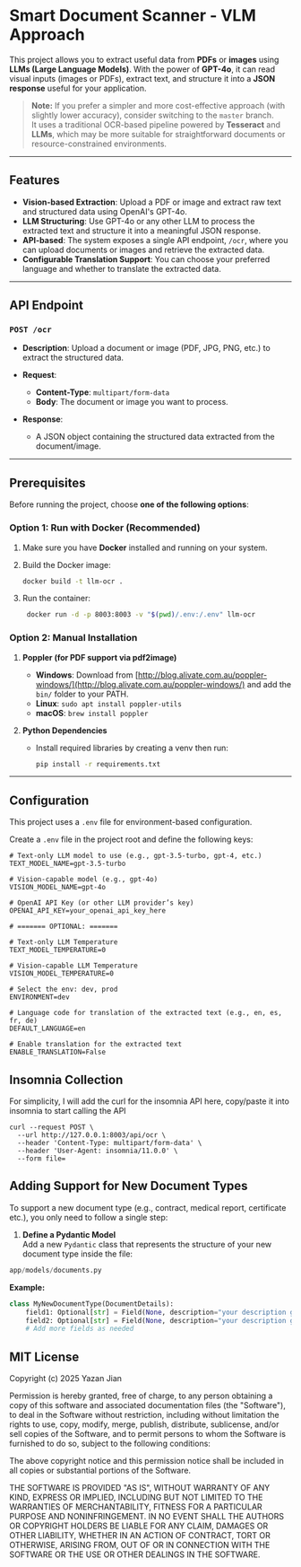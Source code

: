 # Smart Document Scanner - VLM Approach

This project allows you to extract useful data from **PDFs** or **images** using **LLMs (Large Language Models)**. With the power of **GPT-4o**, it can read visual inputs (images or PDFs), extract text, and structure it into a **JSON response** useful for your application.

> **Note:** If you prefer a simpler and more cost-effective approach (with slightly lower accuracy), consider switching to the `master` branch.  
> It uses a traditional OCR-based pipeline powered by **Tesseract** and **LLMs**, which may be more suitable for straightforward documents or resource-constrained environments.

---

## Features

- **Vision-based Extraction**: Upload a PDF or image and extract raw text and structured data using OpenAI's GPT-4o.
- **LLM Structuring**: Use GPT-4o or any other LLM to process the extracted text and structure it into a meaningful JSON response.
- **API-based**: The system exposes a single API endpoint, `/ocr`, where you can upload documents or images and retrieve the extracted data.
- **Configurable Translation Support**: You can choose your preferred language and whether to translate the extracted data.

---

## API Endpoint

### `POST /ocr`

- **Description**: Upload a document or image (PDF, JPG, PNG, etc.) to extract the structured data.
- **Request**:
  - **Content-Type**: `multipart/form-data`
  - **Body**: The document or image you want to process.
  
- **Response**:
  - A JSON object containing the structured data extracted from the document/image.

---

## Prerequisites

Before running the project, choose **one of the following options**:

### Option 1: Run with Docker (Recommended)

1. Make sure you have **Docker** installed and running on your system.
2. Build the Docker image:

   ```bash
   docker build -t llm-ocr .
   ```
3. Run the container:
   ```bash
    docker run -d -p 8003:8003 -v "$(pwd)/.env:/.env" llm-ocr
   ```

### Option 2: Manual Installation

1. **Poppler (for PDF support via pdf2image)**

   - **Windows**: Download from [http://blog.alivate.com.au/poppler-windows/](http://blog.alivate.com.au/poppler-windows/) and add the `bin/` folder to your PATH.
   - **Linux**: `sudo apt install poppler-utils`
   - **macOS**: `brew install poppler`

2. **Python Dependencies**

   - Install required libraries by creating a venv then run:

     ```bash
     pip install -r requirements.txt
     ```

---

## Configuration

This project uses a `.env` file for environment-based configuration.

Create a `.env` file in the project root and define the following keys:

```env
# Text-only LLM model to use (e.g., gpt-3.5-turbo, gpt-4, etc.)
TEXT_MODEL_NAME=gpt-3.5-turbo

# Vision-capable model (e.g., gpt-4o)
VISION_MODEL_NAME=gpt-4o

# OpenAI API Key (or other LLM provider’s key)
OPENAI_API_KEY=your_openai_api_key_here

# ======= OPTIONAL: =======

# Text-only LLM Temperature
TEXT_MODEL_TEMPERATURE=0

# Vision-capable LLM Temperature
VISION_MODEL_TEMPERATURE=0

# Select the env: dev, prod
ENVIRONMENT=dev

# Language code for translation of the extracted text (e.g., en, es, fr, de)
DEFAULT_LANGUAGE=en

# Enable translation for the extracted text
ENABLE_TRANSLATION=False
```

## Insomnia Collection
For simplicity, I will add the curl for the insomnia API here, copy/paste it into insomnia to start calling the API
```commandline
curl --request POST \
  --url http://127.0.0.1:8003/api/ocr \
  --header 'Content-Type: multipart/form-data' \
  --header 'User-Agent: insomnia/11.0.0' \
  --form file=
```

## Adding Support for New Document Types

To support a new document type (e.g., contract, medical report, certificate  etc.), you only need to follow a single step:

1. **Define a Pydantic Model**  
   Add a new `Pydantic` class that represents the structure of your new document type inside the file:

```python
app/models/documents.py
```

**Example:**
```python
class MyNewDocumentType(DocumentDetails):
    field1: Optional[str] = Field(None, description="your description goes here")
    field2: Optional[str] = Field(None, description="your description goes here")
    # Add more fields as needed
```

## MIT License

Copyright (c) 2025 Yazan Jian

Permission is hereby granted, free of charge, to any person obtaining a copy
of this software and associated documentation files (the "Software"), to deal
in the Software without restriction, including without limitation the rights
to use, copy, modify, merge, publish, distribute, sublicense, and/or sell
copies of the Software, and to permit persons to whom the Software is
furnished to do so, subject to the following conditions:

The above copyright notice and this permission notice shall be included in all
copies or substantial portions of the Software.

THE SOFTWARE IS PROVIDED "AS IS", WITHOUT WARRANTY OF ANY KIND, EXPRESS OR
IMPLIED, INCLUDING BUT NOT LIMITED TO THE WARRANTIES OF MERCHANTABILITY,
FITNESS FOR A PARTICULAR PURPOSE AND NONINFRINGEMENT. IN NO EVENT SHALL THE
AUTHORS OR COPYRIGHT HOLDERS BE LIABLE FOR ANY CLAIM, DAMAGES OR OTHER
LIABILITY, WHETHER IN AN ACTION OF CONTRACT, TORT OR OTHERWISE, ARISING FROM,
OUT OF OR IN CONNECTION WITH THE SOFTWARE OR THE USE OR OTHER DEALINGS IN THE
SOFTWARE.
